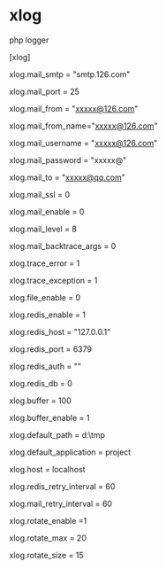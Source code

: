 # xlog
php logger

[xlog]

xlog.mail_smtp = "smtp.126.com"

xlog.mail_port = 25

xlog.mail_from = "xxxxx@126.com"

xlog.mail_from_name="xxxxx@126.com"

xlog.mail_username = "xxxxx@126.com"

xlog.mail_password = "xxxxx@"

xlog.mail_to = "xxxxx@qq.com"

xlog.mail_ssl  = 0

xlog.mail_enable = 0

xlog.mail_level = 8

xlog.mail_backtrace_args = 0

xlog.trace_error = 1

xlog.trace_exception = 1

xlog.file_enable = 0

xlog.redis_enable = 1

xlog.redis_host = "127.0.0.1"

xlog.redis_port = 6379

xlog.redis_auth = ""

xlog.redis_db = 0

xlog.buffer = 100

xlog.buffer_enable = 1

xlog.default_path = d:\tmp

xlog.default_application = project

xlog.host = localhost

xlog.redis_retry_interval = 60

xlog.mail_retry_interval = 60

xlog.rotate_enable =1

xlog.rotate_max = 20

xlog.rotate_size = 15

